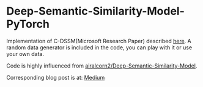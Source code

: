 # Deep-Semantic-Similarity-Model-PyTorch
Implementation of C-DSSM(Microsoft Research Paper) described [here](http://research.microsoft.com/pubs/226585/cikm2014_cdssm_final.pdf). A random data generator is included in the code, you can play with it or use your own data.

Code is highly influenced from [airalcorn2/Deep-Semantic-Similarity-Model](https://github.com/airalcorn2/Deep-Semantic-Similarity-Model).

Corresponding blog post is at: [Medium](https://medium.com/towards-data-science/pytorch-first-program-and-walk-through-ceb739134ab9)
